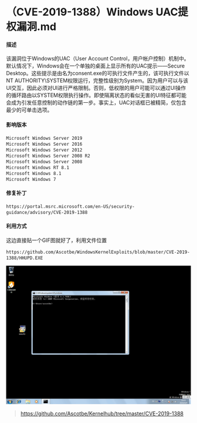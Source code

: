 # （CVE-2019-1388）Windows UAC提权漏洞.md

#### 描述

该漏洞位于Windows的UAC（User Account Control，用户帐户控制）机制中。默认情况下，Windows会在一个单独的桌面上显示所有的UAC提示——Secure Desktop。这些提示是由名为consent.exe的可执行文件产生的，该可执行文件以NT AUTHORITY\SYSTEM权限运行，完整性级别为System。因为用户可以与该UI交互，因此必须对UI进行严格限制。否则，低权限的用户可能可以通过UI操作的循环路由以SYSTEM权限执行操作。即使隔离状态的看似无害的UI特征都可能会成为引发任意控制的动作链的第一步。事实上，UAC对话框已被精简，仅包含最少的可单击选项。

#### 影响版本

```
Microsoft Windows Server 2019
Microsoft Windows Server 2016
Microsoft Windows Server 2012
Microsoft Windows Server 2008 R2
Microsoft Windows Server 2008
Microsoft Windows RT 8.1
Microsoft Windows 8.1
Microsoft Windows 7
```

#### 修复补丁

```
https://portal.msrc.microsoft.com/en-US/security-guidance/advisory/CVE-2019-1388
```

#### 利用方式

这边直接贴一个GIF图就好了，利用文件位置

```
https://github.com/Ascotbe/WindowsKernelExploits/blob/master/CVE-2019-1388/HHUPD.EXE
```

[![1](.resource/%EF%BC%88CVE-2019-1388%EF%BC%89Windows%20UAC%E6%8F%90%E6%9D%83%E6%BC%8F%E6%B4%9E/media/2.gif)](https://github.com/Ascotbe/Random-img/blob/master/WindowsKernelExploits/2.gif?raw=true)

> https://github.com/Ascotbe/Kernelhub/tree/master/CVE-2019-1388